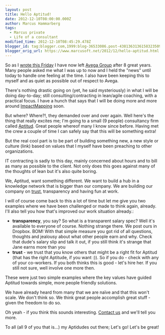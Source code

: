 ```yaml
---
layout: post
title: Hello Aptitud!
date: 2012-12-10T08:00:00.000Z
author: Marcus Hammarberg
tags:
  - Marcus private
  - Life of a consultant
modified_time: 2012-12-10T08:45:29.478Z
blogger_id: tag:blogger.com,1999:blog-36533086.post-4381363136158323509
blogger_orig_url: https://www.marcusoft.net/2012/12/hello-aptitud.html
---
```






So as I <a href="https://www.marcusoft.net/2012/12/good-bye-avega.html"
target="_blank">wrote this Friday</a> I have now left
<a href="http://www.avegagroup.se/" target="_blank">Avega Group</a>
after 8 great years. Many people asked me what I was up to now and I
held the "news" until today to handle one feeling at the time. I also
have been keeping this to myself and as quiet as possible out of respect
to Avega.

There's nothing drastic going on (yet, he said mysteriously) in what I
will be doing day-to-day; still consulting/contracting in lean/agile
coaching, with a practical focus. I have a hunch that says that I will
be doing more and more around <a href="http://www.impactmapping.org/"
target="_blank">ImpactMapping</a> soon.

But where? Where?!, they demanded over and over again.
Well here's the thing that really excites me; I'm going to a small (9
people) consultancy firm called
<a href="http://www.aptitud.se/" target="_blank">Aptitud</a>. Great
people whereof many I know since before. Having met the crew a couple of
time I can safely say that this will be something extra!

But the real cool part is to be part of building something new, a new
style or culture (link) based on values that I myself have been
preaching to other organizations.

IT contracting is sadly to this day, mainly concerned about hours and to
bill as many as possible to the client. Not only does this goes against
many of the thoughts of lean but it's also quite boring.

We, Aptitud, want something different. We want to build a hub in a
knowledge network that is bigger than our company. We are building our
company on [<span id="goog_1654367313">trust<span
id="goog_1654367314">](http://www.blogger.com/), transparency and
having fun at work.

I will of course come back to this a lot of time but let me give you two
examples where we have been challenged or made to think again, already.
I'll also tell you how that's improved our work situation already.:

- **transparency**, you say? So what is a transparent salary spec?
    Well it's available to everyone of course. Nothing strange there. We
    post ours in Dropbox.
    BOM! With that simple measure you got rid of all questions, thoughts
    and jealousy about what other people earn and why. Check that dude's
    salary slip and talk it out, if you still think it's strange that
    Jane earns more than you
- **trust** - we trust that you know others that might be a right fit
    for Aptitud (that has the right Aptitude, if you want :)). So if you
    do - check with any of your co-workers. If you both thinks this is
    good - let's hire her. If you still not sure, well involve one more
    then.

These were just two simple examples where the key values have guided
Aptitud towards simple, more people friendly solutions.

We have already heard from many that we are naïve and that this won't
scale. We don't think so. We think great people accomplish great stuff -
given the freedom to do so.

Oh yeah - if you think this sounds interesting.
<a href="https://twitter.com/Aptitud_Sthlm" target="_blank">Contact
us</a> and we'll tell you more.

To all (all 9 of you that is...) my Aptidudes out there; Let's go! Let's
be great!
